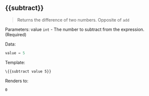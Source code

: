 ## \{{subtract}}

> Returns the difference of two numbers. Opposite of `add`

Parameters: value `int` - The number to subtract from the expression. (Required)

Data:

```js
value = 5
```
Template:

```handlebars
\{{subtract value 5}}
```
Renders to:

```
0
```
